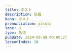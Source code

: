 ```yaml
---
title: ポスト
description: 信箱
kana: ポスト
pronunciation: posuto
tone: ①
type: 名词
pubDate: 2024-09-09 00:00:27
lessonIndex: 10
---
```

